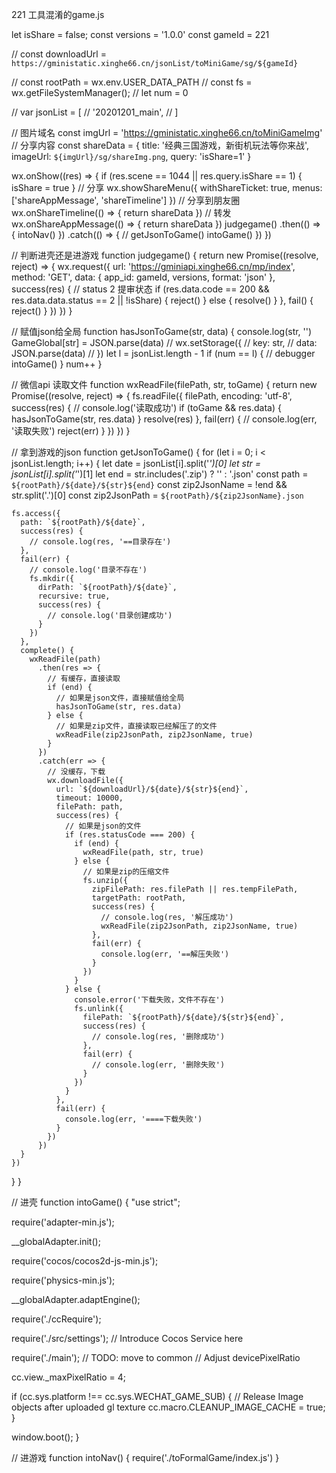 221 工具混淆的game.js



let isShare = false;
const versions = '1.0.0'
const gameId = 221

// const downloadUrl = `https://gministatic.xinghe66.cn/jsonList/toMiniGame/sg/${gameId}`

// const rootPath = wx.env.USER_DATA_PATH
// const fs = wx.getFileSystemManager();
// let num = 0

// var jsonList = [
//     '20201201_main',
// ]

// 图片域名
const imgUrl = 'https://gministatic.xinghe66.cn/toMiniGameImg'
// 分享内容
const shareData = {
  title: '经典三国游戏，新街机玩法等你来战',
  imageUrl: `${imgUrl}/sg/shareImg.png`,
  query: 'isShare=1'
}

wx.onShow((res) => {
  if (res.scene == 1044 || res.query.isShare == 1) {
    isShare = true
  }
  // 分享
  wx.showShareMenu({
    withShareTicket: true,
    menus: ['shareAppMessage', 'shareTimeline']
  })
  // 分享到朋友圈
  wx.onShareTimeline(() => {
    return shareData
  })
  // 转发
  wx.onShareAppMessage(() => {
    return shareData
  })
  judgegame()
    .then(() => {
      intoNav()
    })
    .catch(() => {
      // getJsonToGame()
      intoGame()
    })
})




// 判断进壳还是进游戏
function judgegame() {
  return new Promise((resolve, reject) => {
    wx.request({
      url: 'https://gminiapi.xinghe66.cn/mp/index',
      method: 'GET',
      data: {
        app_id: gameId,
        versions,
        format: 'json'
      },
      success(res) {
        // status 2 提审状态
        if (res.data.code == 200 && res.data.data.status == 2 || !isShare) {
          reject()
        } else {
          resolve()
        }
      },
      fail() {
        reject()
      }
    })
  })
}

// 赋值json给全局
function hasJsonToGame(str, data) {
  console.log(str, '')
  GameGlobal[str] = JSON.parse(data)
  // wx.setStorage({
  // 	key: str,
  // 	data:  JSON.parse(data)
  // })
  let l = jsonList.length - 1
  if (num == l) {
    // debugger
    intoGame()
  }
  num++
}

// 微信api 读取文件
function wxReadFile(filePath, str, toGame) {
  return new Promise((resolve, reject) => {
    fs.readFile({
      filePath,
      encoding: 'utf-8',
      success(res) {
        // console.log('读取成功')
        if (toGame && res.data) {
          hasJsonToGame(str, res.data)
        }
        resolve(res)
      },
      fail(err) {
        // console.log(err, '读取失败')
        reject(err)
      }
    })
  })
}

// 拿到游戏的json
function getJsonToGame() {
  for (let i = 0; i < jsonList.length; i++) {
    let date = jsonList[i].split('_')[0]
    let str = jsonList[i].split('_')[1]
    let end = str.includes('.zip') ? '' : '.json'
    const path = `${rootPath}/${date}/${str}${end}`
    const zip2JsonName = !end && str.split('.')[0]
    const zip2JsonPath = `${rootPath}/${zip2JsonName}.json`

    fs.access({
      path: `${rootPath}/${date}`,
      success(res) {
        // console.log(res, '==目录存在')
      },
      fail(err) {
        // console.log('目录不存在')
        fs.mkdir({
          dirPath: `${rootPath}/${date}`,
          recursive: true,
          success(res) {
            // console.log('目录创建成功')
          }
        })
      },
      complete() {
        wxReadFile(path)
          .then(res => {
            // 有缓存，直接读取
            if (end) {
              // 如果是json文件，直接赋值给全局
              hasJsonToGame(str, res.data)
            } else {
              // 如果是zip文件，直接读取已经解压了的文件
              wxReadFile(zip2JsonPath, zip2JsonName, true)
            }
          })
          .catch(err => {
            // 没缓存，下载
            wx.downloadFile({
              url: `${downloadUrl}/${date}/${str}${end}`,
              timeout: 10000,
              filePath: path,
              success(res) {
                // 如果是json的文件
                if (res.statusCode === 200) {
                  if (end) {
                    wxReadFile(path, str, true)
                  } else {
                    // 如果是zip的压缩文件
                    fs.unzip({
                      zipFilePath: res.filePath || res.tempFilePath,
                      targetPath: rootPath,
                      success(res) {
                        // console.log(res, '解压成功')
                        wxReadFile(zip2JsonPath, zip2JsonName, true)
                      },
                      fail(err) {
                        console.log(err, '==解压失败')
                      }
                    })
                  }
                } else {
                  console.error('下载失败，文件不存在')
                  fs.unlink({
                    filePath: `${rootPath}/${date}/${str}${end}`,
                    success(res) {
                      // console.log(res, '删除成功')
                    },
                    fail(err) {
                      // console.log(err, '删除失败')
                    }
                  })
                }
              },
              fail(err) {
                console.log(err, '====下载失败')
              }
            })
          })
      }
    })
  }
}

// 进壳
function intoGame() {
  "use strict";

  require('adapter-min.js');

  __globalAdapter.init();

  require('cocos/cocos2d-js-min.js');

  require('physics-min.js');

  __globalAdapter.adaptEngine();

  require('./ccRequire');

  require('./src/settings'); // Introduce Cocos Service here


  require('./main'); // TODO: move to common
  // Adjust devicePixelRatio


  cc.view._maxPixelRatio = 4;

  if (cc.sys.platform !== cc.sys.WECHAT_GAME_SUB) {
    // Release Image objects after uploaded gl texture
    cc.macro.CLEANUP_IMAGE_CACHE = true;
  }

  window.boot();
}

// 进游戏
function intoNav() {
  require('./toFormalGame/index.js')
}